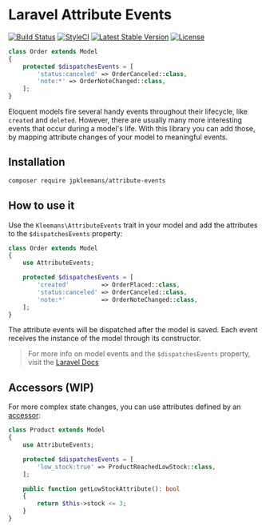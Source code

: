 # Laravel Attribute Events

[![Build Status](https://img.shields.io/travis/jpkleemans/attribute-events?label=tests&style=flat-square)](https://travis-ci.org/jpkleemans/attribute-events)
[![StyleCI](https://github.styleci.io/repos/228425178/shield?branch=master)](https://github.styleci.io/repos/228425178)
[![Latest Stable Version](https://img.shields.io/packagist/v/jpkleemans/attribute-events?style=flat-square)](//packagist.org/packages/jpkleemans/attribute-events)
[![License](https://img.shields.io/packagist/l/jpkleemans/attribute-events?style=flat-square)](//packagist.org/packages/jpkleemans/attribute-events)

```php
class Order extends Model
{
    protected $dispatchesEvents = [
        'status:canceled' => OrderCanceled::class,
        'note:*' => OrderNoteChanged::class,
    ];
}
```

Eloquent models fire several handy events throughout their lifecycle, like `created` and `deleted`. However, there are usually many more interesting events that occur during a model's life. With this library you can add those, by mapping attribute changes of your model to meaningful events.

## Installation
```bash
composer require jpkleemans/attribute-events
```

## How to use it
Use the `Kleemans\AttributeEvents` trait in your model and add the attributes to the `$dispatchesEvents` property:

```php
class Order extends Model
{
    use AttributeEvents;

    protected $dispatchesEvents = [
        'created'         => OrderPlaced::class,
        'status:canceled' => OrderCanceled::class,
        'note:*'          => OrderNoteChanged::class,
    ];
}
```

The attribute events will be dispatched after the model is saved. Each event receives the instance of the model through its constructor.

> For more info on model events and the `$dispatchesEvents` property, visit the [Laravel Docs](https://laravel.com/docs/eloquent#events)

## Accessors (WIP)
For more complex state changes, you can use attributes defined by an [accessor](https://laravel.com/docs/eloquent-mutators#defining-an-accessor):

```php
class Product extends Model
{
    use AttributeEvents;

    protected $dispatchesEvents = [
        'low_stock:true' => ProductReachedLowStock::class,
    ];

    public function getLowStockAttribute(): bool
    {
        return $this->stock <= 3;
    }
}
```
